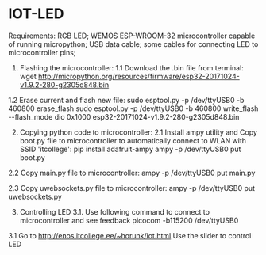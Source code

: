 # IOT-LED

Requirements:
  RGB LED;
  WEMOS ESP-WROOM-32 microcontroller capable of running micropython;
  USB data cable;
  some cables for connecting LED to microcontroller pins;

1. Flashing the microcontroller: 
  1.1 Download the .bin file from terminal: 
  wget http://micropython.org/resources/firmware/esp32-20171024-v1.9.2-280-g2305d848.bin

1.2 Erase current and flash new file:
  sudo esptool.py -p /dev/ttyUSB0 -b 460800 erase_flash
  sudo esptool.py -p /dev/ttyUSB0 -b 460800 write_flash --flash_mode dio 0x1000 esp32-20171024-v1.9.2-280-g2305d848.bin

2. Copying python code to microcontroller:
  2.1 Install ampy utility and Copy boot.py file to microcontroller to automatically connect to WLAN with SSID 'itcollege':
  pip install adafruit-ampy
  ampy -p /dev/ttyUSB0 put boot.py

2.2 Copy main.py file to microcontroller:
  ampy -p /dev/ttyUSB0 put main.py

2.3 Copy uwebsockets.py file to microcontroller:
  ampy -p /dev/ttyUSB0 put uwebsockets.py

3. Controlling LED
  3.1. Use following command to connect to microcontroller and see feedback
  picocom -b115200 /dev/ttyUSB0

3.1 Go to http://enos.itcollege.ee/~horunk/iot.html 
  Use the slider to control LED
